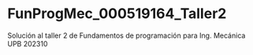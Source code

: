# FunProgMec_000519164_Taller2
Solución al taller 2 de Fundamentos de programación para Ing. Mecánica UPB 202310
